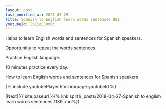 ```yaml
---
layout: post
last_modified_at: 2021-03-29
title: Spanish to English learn words sentences 881 
youtubeId: lpEioECUm6c
---
```

 
 
Helps to learn English words and sentences for Spanish speakers.

Opportunitiy to repeat the words sentences. 

Practice English language. 
 
10 minutes practice every day. 
 
How to learn English words and sentences for Spanish speakers 
 
{% include youtubePlayer.html id=page.youtubeId %}
 
 
[Next]({{ site.baseurl }}{% link  split1/_posts/2018-04-27-Spanish to english learn words sentences 1139 .md%})
 
